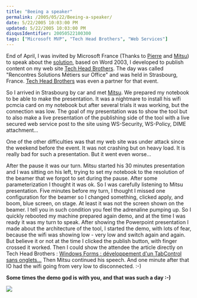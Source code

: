 ```yaml
---
title: "Beeing a speaker"
permalink: /2005/05/22/Beeing-a-speaker/
date: 5/22/2005 10:03:00 PM
updated: 5/22/2005 10:03:00 PM
disqusIdentifier: 20050522100300
tags: ["Microsoft MVP", "Tech Head Brothers", "Web Services"]
---
```




End of April, I was invited by Microsoft France (Thanks to [Pierre](http://blogs.developpeur.org/fox/) and [Mitsu](http://blogs.microsoft.fr/mitsufu)) to speak about the [solution](http://weblogs.asp.net/lkempe/archive/2005/01/25/360227.aspx), 
based on Word 2003, I developed to publish content on my web site [Tech Head Brothers](http://www.techheadbrothers.com). The day was 
called "Rencontres Solutions Métiers sur Office" and was held in Strasbourg, 
France. [Tech Head Brothers](http://www.techheadbrothers.com) was 
even a partner for that event.
<!-- more -->

So I arrived in Strasbourg by car and met [Mitsu](http://blogs.microsoft.fr/mitsufu). We prepared my notebook to 
be able to make the presentation. It was a nightmare to install his wifi pcmcia 
card on my notebook but after several trials it was working, but the connection 
was low. The goal of my presentation was to show the tool but to also make a 
live presentation of the publishing side of the tool with a live secured web 
service post to the site using WS-Security, WS-Policy, DIME attachment...

One of the other difficulties was that my web site was under attack since the 
weekend before the event. It was not crashing but on heavy load. It is really 
bad for such a presentation. But it went even worse...

After the pause it was our turn. Mitsu started his 30 minutes presentation 
and I was sitting on his left, trying to set my notebook to the resolution of 
the beamer that we forgot to set during the pause. After some parameterization I 
thought it was ok. So I was carefully listening to Mitsu presentation. Five 
minutes before my turn, I thought I missed one configuration for the beamer so I 
changed something, clicked apply, and boom, blue screen, on stage. At least it 
was not the screen shown on the beamer. I tell you in such condition you feel 
the adrenaline pumping up. So I quickly rebooted my machine prepared again demo, 
and at the time I was ready it was my turn to speak. After showing the 
Powerpoint presentation I made about the architecture of the tool, I started the 
demo, with lots of fear, because the wifi was showing low - very low and switch 
again and again. But believe it or not at the time I clicked the publish button, 
with finger crossed it worked. Then I could show the attendee the article 
directly on Tech Head Brothers : [Windows 
Forms : développement d'un TabControl sans onglets...](http://www.techheadbrothers.com/DesktopDefault.aspx?tabindex=1&tabid=7&AId=97) Then Mitsu 
continued his speech. And one minute after that IO had the wifi going from very 
low to disconnected. :-)

**Some times the demo god is with you, and that was such a day 
:-)**

![](http://membres.lycos.fr/lkempe//officedays2005.jpg)
